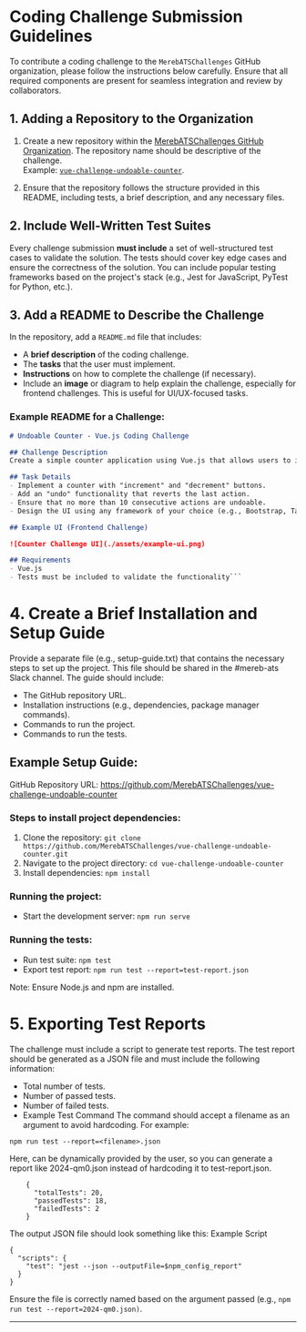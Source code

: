 # Coding Challenge Submission Guidelines

To contribute a coding challenge to the `MerebATSChallenges` GitHub organization, please follow the instructions below carefully. Ensure that all required components are present for seamless integration and review by collaborators.

## 1. Adding a Repository to the Organization

1. Create a new repository within the [MerebATSChallenges GitHub Organization](https://github.com/MerebATSChallenges). The repository name should be descriptive of the challenge.  
   Example: [`vue-challenge-undoable-counter`](https://github.com/MerebATSChallenges/vue-challenge-undoable-counter).

2. Ensure that the repository follows the structure provided in this README, including tests, a brief description, and any necessary files.

## 2. Include Well-Written Test Suites

Every challenge submission **must include** a set of well-structured test cases to validate the solution. The tests should cover key edge cases and ensure the correctness of the solution. You can include popular testing frameworks based on the project's stack (e.g., Jest for JavaScript, PyTest for Python, etc.).

## 3. Add a README to Describe the Challenge

In the repository, add a `README.md` file that includes:

- A **brief description** of the coding challenge.
- The **tasks** that the user must implement.
- **Instructions** on how to complete the challenge (if necessary).
- Include an **image** or diagram to help explain the challenge, especially for frontend challenges. This is useful for UI/UX-focused tasks.

### Example README for a Challenge:

```markdown
# Undoable Counter - Vue.js Coding Challenge

## Challenge Description
Create a simple counter application using Vue.js that allows users to increment or decrement the count. The application should also have an "undo" button to revert the last action.

## Task Details
- Implement a counter with "increment" and "decrement" buttons.
- Add an "undo" functionality that reverts the last action.
- Ensure that no more than 10 consecutive actions are undoable.
- Design the UI using any framework of your choice (e.g., Bootstrap, Tailwind).

## Example UI (Frontend Challenge)

![Counter Challenge UI](./assets/example-ui.png)

## Requirements
- Vue.js
- Tests must be included to validate the functionality```
```
# 4. Create a Brief Installation and Setup Guide
Provide a separate file (e.g., setup-guide.txt) that contains the necessary steps to set up the project. This file should be shared in the #mereb-ats Slack channel. The guide should include:

- The GitHub repository URL.
- Installation instructions (e.g., dependencies, package manager commands).
- Commands to run the project.
- Commands to run the tests.
## Example Setup Guide:
GitHub Repository URL: https://github.com/MerebATSChallenges/vue-challenge-undoable-counter

### Steps to install project dependencies:
1. Clone the repository: `git clone https://github.com/MerebATSChallenges/vue-challenge-undoable-counter.git`
2. Navigate to the project directory: `cd vue-challenge-undoable-counter`
3. Install dependencies: `npm install`

### Running the project:
- Start the development server: `npm run serve`

### Running the tests:
- Run test suite: `npm test`
- Export test report: `npm run test --report=test-report.json`

Note: Ensure Node.js and npm are installed.

# 5. Exporting Test Reports
The challenge must include a script to generate test reports. The test report should be generated as a JSON file and must include the following information:

- Total number of tests.
- Number of passed tests.
- Number of failed tests.
- Example Test Command
The command should accept a filename as an argument to avoid hardcoding. For example:
```
npm run test --report=<filename>.json
```

Here, <filename> can be dynamically provided by the user, so you can generate a report like 2024-qm0.json instead of hardcoding it to test-report.json.
```
	{
	  "totalTests": 20,
	  "passedTests": 18,
	  "failedTests": 2
	}
```
The output JSON file should look something like this:
Example Script
```
{
  "scripts": {
    "test": "jest --json --outputFile=$npm_config_report"
  }
}

```

Ensure the file is correctly named based on the argument passed (e.g., `npm run test --report=2024-qm0.json)`.

---
